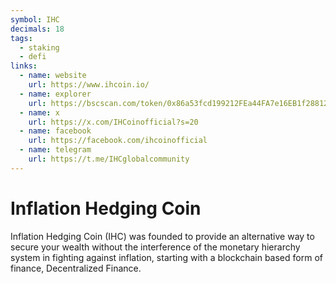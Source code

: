 ```yaml
---
symbol: IHC
decimals: 18
tags:
  - staking
  - defi
links:
  - name: website
    url: https://www.ihcoin.io/
  - name: explorer
    url: https://bscscan.com/token/0x86a53fcd199212FEa44FA7e16EB1f28812be911D
  - name: x
    url: https://x.com/IHCoinofficial?s=20
  - name: facebook
    url: https://facebook.com/ihcoinofficial
  - name: telegram
    url: https://t.me/IHCglobalcommunity
---
```


# Inflation Hedging Coin

Inflation Hedging Coin (IHC) was founded to provide an alternative way to secure your wealth without the interference of the monetary hierarchy system in fighting against inflation, starting with a blockchain based form of finance, Decentralized Finance.
